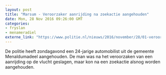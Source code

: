 ```yaml
---
layout: post
title: "Marsum - Veroorzaker aanrijding na zoekactie aangehouden"
date: Mon, 28 Nov 2016 09:26:00 GMT
categories: 
- fryslan 
- menameradiel 
externe_link: "https://www.politie.nl/nieuws/2016/november/28/01-veroorzaker-aanrijding-na-zoekactie-aangehouden.html"
---
```


De politie heeft zondagavond een 24-jarige automobilist uit de gemeente Menaldumadeel aangehouden. De man was na het veroorzaken van een aanrijding op de vlucht geslagen, maar kon na een zoekactie alsnog worden aangehouden.
